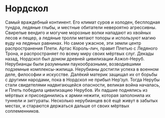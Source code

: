 # Нордскол
Самый враждебный континент. Его климат суров и холоден, бесплодная тундра, ледяные глыбы, и местные обитатели невероятно агрессивны. Свирепые вендиго и могучие морозные волки нападают из хвойных лесов и пещер, а ледяные тролли метают топоры и используют магию вуду на ледяных равнинах. Но самое ужасное, эти земли центр распространения Плети. Артас Король-лич, правит Плетью с Ледяного Трона, и распространяет по всему миру своих мёртвых слуг. 
Декады назад, Нордскол был домом древней цивилизации Азжол-Неруб. Нерубианцы были разумными паукообразными, возводившими подземные комплексы-жилища. Нерубианы достигли успеха в военном деле, философии и искусстве. Далёкий материк защищал их от борьбы с другими народами, пока в Нордскол не прибыл Нер’зул. Тогда Нерубы стали свидетелями надвигающейся опасности, великая война началась, и Плеть победила цивилизацию Нерубов. Их падшие поднялись из мёртвых и присоединились к армии нежити, которая заполонила их туннели и зиггураты. Несколько нерубианцев всё ещё живут в забытых местах, и стараются держаться дальше от своих мёртвых соплеменников. 